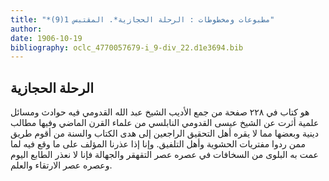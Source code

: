 ```yaml
---
title: "*مطبوعات ومخطوطات : الرحلة الحجازية*. المقتبس 1(9)"
author: 
date: 1906-10-19
bibliography: oclc_4770057679-i_9-div_22.d1e3694.bib
---
```




##  الرحلة الحجازية 


 هو كتاب في  ٢٢٨  صفحة من جمع الأديب الشيخ عبد الله القدومي فيه حوادث ومسائل علمية أثرت عن الشيخ عيسى القدومي النابلسي من علماء القرن الماضي وفيها مطالب دينية وبعضها مما لا يقره أهل التحقيق الراجعين إلى هدى الكتاب والسنة من أقوم طريق ممن ردوا مفتريات الحشوية وأهل التلفيق. وإنا إذا عذرنا المؤلف على ما وقع فيه لما عمت به البلوى من السخافات في عصره عصر التقهقر والجهالة فإنا لا نعذر الطابع اليوم وعصره عصر الارتقاء والعلم.  
